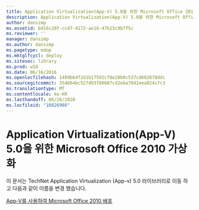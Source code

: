 ```yaml
---
title: Application Virtualization(App-V) 5.0을 위한 Microsoft Office 2010 가상화
description: Application Virtualization(App-V) 5.0을 위한 Microsoft Office 2010 가상화
author: dansimp
ms.assetid: bd16c20f-cc47-4172-ae16-47b23c9b7f5c
ms.reviewer: ''
manager: dansimp
ms.author: dansimp
ms.pagetype: mdop
ms.mktglfcycl: deploy
ms.sitesec: library
ms.prod: w10
ms.date: 06/16/2016
ms.openlocfilehash: 1489b64f2d1b17592cf8e28b0c537cd602678ddc
ms.sourcegitcommit: 354664bc527d93f80687cd2eba70d1eea024c7c3
ms.translationtype: MT
ms.contentlocale: ko-KR
ms.lasthandoff: 06/26/2020
ms.locfileid: "10826908"
---
```

# Application Virtualization(App-V) 5.0을 위한 Microsoft Office 2010 가상화


이 문서는 TechNet Application Virtualization (App-v) 5.0 라이브러리로 이동 하 고 다음과 같이 이름을 변경 했습니다.

[App-V를 사용하여 Microsoft Office 2010 배포](../appv-v5/deploying-microsoft-office-2010-by-using-app-v.md)

 

 





